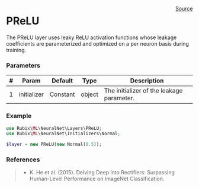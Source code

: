 <span style="float:right;"><a href="https://github.com/RubixML/RubixML/blob/master/src/NeuralNet/Layers/PReLU.php">Source</a></span>

# PReLU
The PReLU layer uses leaky ReLU activation functions whose leakage coefficients are parameterized and optimized on a per neuron basis during training.

### Parameters
| # | Param | Default | Type | Description |
|---|---|---|---|---|
| 1 | initializer | Constant | object | The initializer of the leakage parameter. |

### Example
```php
use Rubix\ML\NeuralNet\Layers\PReLU;
use Rubix\ML\NeuralNet\Initializers\Normal;

$layer = new PReLU(new Normal(0.5));
```

### References
>- K. He et al. (2015). Delving Deep into Rectifiers: Surpassing Human-Level Performance on ImageNet Classification.